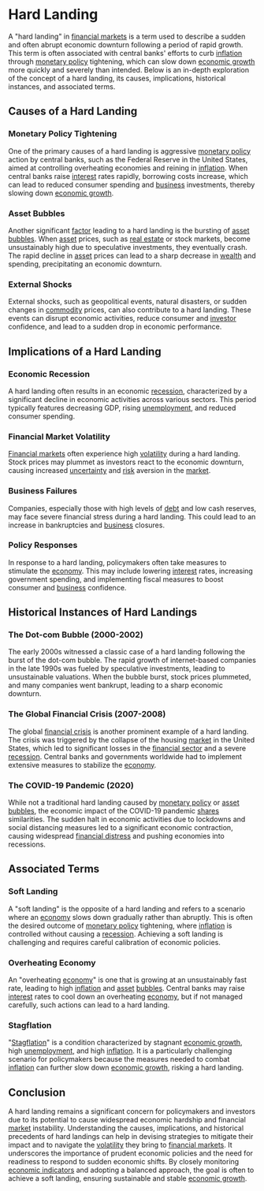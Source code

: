 # Hard Landing

A "hard landing" in [financial markets](../f/financial_market.md) is a term used to describe a sudden and often abrupt economic downturn following a period of rapid growth. This term is often associated with central banks' efforts to curb [inflation](../i/inflation.md) through [monetary policy](../m/monetary_policy.md) tightening, which can slow down [economic growth](../e/economic_growth.md) more quickly and severely than intended. Below is an in-depth exploration of the concept of a hard landing, its causes, implications, historical instances, and associated terms.

## Causes of a Hard Landing

### Monetary Policy Tightening

One of the primary causes of a hard landing is aggressive [monetary policy](../m/monetary_policy.md) action by central banks, such as the Federal Reserve in the United States, aimed at controlling overheating economies and reining in [inflation](../i/inflation.md). When central banks raise [interest](../i/interest.md) rates rapidly, borrowing costs increase, which can lead to reduced consumer spending and [business](../b/business.md) investments, thereby slowing down [economic growth](../e/economic_growth.md).

### Asset Bubbles

Another significant [factor](../f/factor.md) leading to a hard landing is the bursting of [asset](../a/asset.md) [bubbles](../b/bubble.md). When [asset](../a/asset.md) prices, such as [real estate](../r/real_estate.md) or stock markets, become unsustainably high due to speculative investments, they eventually crash. The rapid decline in [asset](../a/asset.md) prices can lead to a sharp decrease in [wealth](../w/wealth.md) and spending, precipitating an economic downturn.

### External Shocks

External shocks, such as geopolitical events, natural disasters, or sudden changes in [commodity](../c/commodity.md) prices, can also contribute to a hard landing. These events can disrupt economic activities, reduce consumer and [investor](../i/investor.md) confidence, and lead to a sudden drop in economic performance.

## Implications of a Hard Landing

### Economic Recession

A hard landing often results in an economic [recession](../r/recession.md), characterized by a significant decline in economic activities across various sectors. This period typically features decreasing GDP, rising [unemployment](../u/unemployment.md), and reduced consumer spending.

### Financial Market Volatility

[Financial markets](../f/financial_market.md) often experience high [volatility](../v/volatility.md) during a hard landing. Stock prices may plummet as investors react to the economic downturn, causing increased [uncertainty](../u/uncertainty_in_trading.md) and [risk](../r/risk.md) aversion in the [market](../m/market.md).

### Business Failures

Companies, especially those with high levels of [debt](../d/debt.md) and low cash reserves, may face severe financial stress during a hard landing. This could lead to an increase in bankruptcies and [business](../b/business.md) closures.

### Policy Responses

In response to a hard landing, policymakers often take measures to stimulate the [economy](../e/economy.md). This may include lowering [interest](../i/interest.md) rates, increasing government spending, and implementing fiscal measures to boost consumer and [business](../b/business.md) confidence.

## Historical Instances of Hard Landings

### The Dot-com Bubble (2000-2002)

The early 2000s witnessed a classic case of a hard landing following the burst of the dot-com bubble. The rapid growth of internet-based companies in the late 1990s was fueled by speculative investments, leading to unsustainable valuations. When the bubble burst, stock prices plummeted, and many companies went bankrupt, leading to a sharp economic downturn.

### The Global Financial Crisis (2007-2008)

The global [financial crisis](../f/financial_crisis.md) is another prominent example of a hard landing. The crisis was triggered by the collapse of the housing [market](../m/market.md) in the United States, which led to significant losses in the [financial sector](../f/financial_sector.md) and a severe [recession](../r/recession.md). Central banks and governments worldwide had to implement extensive measures to stabilize the [economy](../e/economy.md).

### The COVID-19 Pandemic (2020)

While not a traditional hard landing caused by [monetary policy](../m/monetary_policy.md) or [asset](../a/asset.md) [bubbles](../b/bubble.md), the economic impact of the COVID-19 pandemic [shares](../s/shares.md) similarities. The sudden halt in economic activities due to lockdowns and social distancing measures led to a significant economic contraction, causing widespread [financial distress](../f/financial_distress.md) and pushing economies into recessions.

## Associated Terms

### Soft Landing

A "soft landing" is the opposite of a hard landing and refers to a scenario where an [economy](../e/economy.md) slows down gradually rather than abruptly. This is often the desired outcome of [monetary policy](../m/monetary_policy.md) tightening, where [inflation](../i/inflation.md) is controlled without causing a [recession](../r/recession.md). Achieving a soft landing is challenging and requires careful calibration of economic policies.

### Overheating Economy

An "overheating [economy](../e/economy.md)" is one that is growing at an unsustainably fast rate, leading to high [inflation](../i/inflation.md) and [asset](../a/asset.md) [bubbles](../b/bubble.md). Central banks may raise [interest](../i/interest.md) rates to cool down an overheating [economy](../e/economy.md), but if not managed carefully, such actions can lead to a hard landing.

### Stagflation

"[Stagflation](../s/stagflation.md)" is a condition characterized by stagnant [economic growth](../e/economic_growth.md), high [unemployment](../u/unemployment.md), and high [inflation](../i/inflation.md). It is a particularly challenging scenario for policymakers because the measures needed to combat [inflation](../i/inflation.md) can further slow down [economic growth](../e/economic_growth.md), risking a hard landing.

## Conclusion

A hard landing remains a significant concern for policymakers and investors due to its potential to cause widespread economic hardship and financial [market](../m/market.md) instability. Understanding the causes, implications, and historical precedents of hard landings can help in devising strategies to mitigate their impact and to navigate the [volatility](../v/volatility.md) they bring to [financial markets](../f/financial_market.md). It underscores the importance of prudent economic policies and the need for readiness to respond to sudden economic shifts. By closely monitoring [economic indicators](../e/economic_indicators.md) and adopting a balanced approach, the goal is often to achieve a soft landing, ensuring sustainable and stable [economic growth](../e/economic_growth.md).
